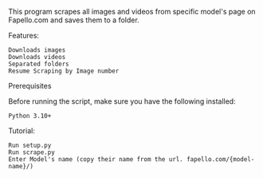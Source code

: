 This program scrapes all images and videos from specific model's page on Fapello.com and saves them to a folder.

Features:

    Downloads images
    Downloads videos
    Separated folders
    Resume Scraping by Image number

Prerequisites

Before running the script, make sure you have the following installed:

    Python 3.10+

Tutorial:

	Run setup.py
	Run scrape.py
	Enter Model's name (copy their name from the url. fapello.com/{model-name}/)

